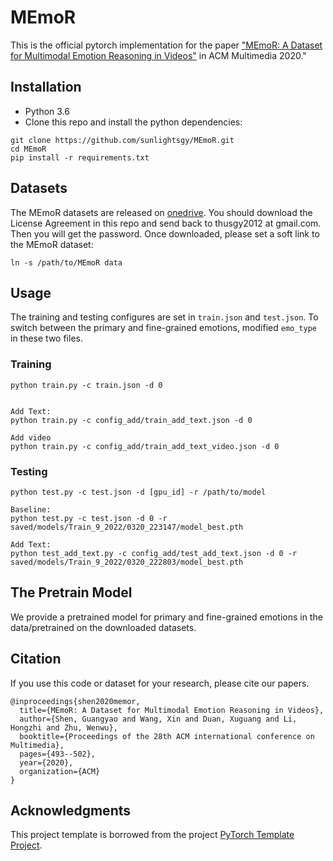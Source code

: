 # MEmoR

This is the official pytorch implementation for the paper ["MEmoR: A Dataset for Multimodal Emotion Reasoning in Videos"](https://dl.acm.org/doi/10.1145/3394171.3413909) in ACM Multimedia 2020."

## Installation
- Python 3.6
- Clone this repo and install the python dependencies:
```
git clone https://github.com/sunlightsgy/MEmoR.git
cd MEmoR
pip install -r requirements.txt
```

## Datasets
The MEmoR datasets are released on [onedrive](https://tsinghuaeducn-my.sharepoint.com/:f:/g/personal/xin_wang_tsinghua_edu_cn/Eq4cmdFBF1RDjyM_Pd3VRQcBZAr4IZCeYRZ_Dzh_1tFFHg?e=I4DmiC). You should download the License Agreement in this repo and send back to thusgy2012 at gmail.com. Then you will get the password. Once downloaded, please set a soft link to the MEmoR dataset:

```
ln -s /path/to/MEmoR data
```

## Usage
The training and testing configures are set in `train.json` and `test.json`. To switch between the primary and fine-grained emotions, modified `emo_type` in these two files.

### Training
```
python train.py -c train.json -d 0


Add Text: 
python train.py -c config_add/train_add_text.json -d 0

Add video
python train.py -c config_add/train_add_text_video.json -d 0

```
### Testing
```
python test.py -c test.json -d [gpu_id] -r /path/to/model

Baseline: 
python test.py -c test.json -d 0 -r saved/models/Train_9_2022/0320_223147/model_best.pth

Add Text: 
python test_add_text.py -c config_add/test_add_text.json -d 0 -r saved/models/Train_9_2022/0320_222803/model_best.pth

```

## The Pretrain Model
We provide a pretrained model for primary and fine-grained emotions in the data/pretrained on the downloaded datasets.


## Citation

If you use this code or dataset for your research, please cite our papers.

```
@inproceedings{shen2020memor,
  title={MEmoR: A Dataset for Multimodal Emotion Reasoning in Videos},
  author={Shen, Guangyao and Wang, Xin and Duan, Xuguang and Li, Hongzhi and Zhu, Wenwu},
  booktitle={Proceedings of the 28th ACM international conference on Multimedia},
  pages={493--502},
  year={2020},
  organization={ACM}
}
```

## Acknowledgments

This project template is borrowed from the project [PyTorch Template Project](https://github.com/victoresque/pytorch-template). 
